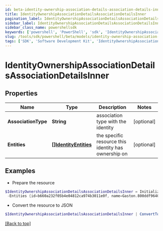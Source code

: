 ```yaml
---
id: beta-identity-ownership-association-details-association-details-inner
title: IdentityOwnershipAssociationDetailsAssociationDetailsInner
pagination_label: IdentityOwnershipAssociationDetailsAssociationDetailsInner
sidebar_label: IdentityOwnershipAssociationDetailsAssociationDetailsInner
sidebar_class_name: powershellsdk
keywords: ['powershell', 'PowerShell', 'sdk', 'IdentityOwnershipAssociationDetailsAssociationDetailsInner', 'BetaIdentityOwnershipAssociationDetailsAssociationDetailsInner'] 
slug: /tools/sdk/powershell/beta/models/identity-ownership-association-details-association-details-inner
tags: ['SDK', 'Software Development Kit', 'IdentityOwnershipAssociationDetailsAssociationDetailsInner', 'BetaIdentityOwnershipAssociationDetailsAssociationDetailsInner']
---
```



# IdentityOwnershipAssociationDetailsAssociationDetailsInner

## Properties

Name | Type | Description | Notes
------------ | ------------- | ------------- | -------------
**AssociationType** | **String** | association type with the identity | [optional] 
**Entities** | [**[]IdentityEntities**](identity-entities) | the specific resource this identity has ownership on | [optional] 

## Examples

- Prepare the resource
```powershell
$IdentityOwnershipAssociationDetailsAssociationDetailsInner = Initialize-BetaIdentityOwnershipAssociationDetailsAssociationDetailsInner  -AssociationType ROLE_OWNER `
 -Entities {id=b660a232f05b4e04812ca974b3011e0f, name=Gaston.800ddf9640a, type=ROLE}
```

- Convert the resource to JSON
```powershell
$IdentityOwnershipAssociationDetailsAssociationDetailsInner | ConvertTo-JSON
```


[[Back to top]](#) 

